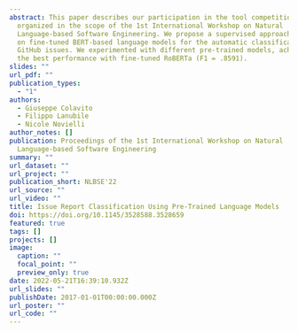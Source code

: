 ```yaml
---
abstract: This paper describes our participation in the tool competition
  organized in the scope of the 1st International Workshop on Natural
  Language-based Software Engineering. We propose a supervised approach relying
  on fine-tuned BERT-based language models for the automatic classification of
  GitHub issues. We experimented with different pre-trained models, achieving
  the best performance with fine-tuned RoBERTa (F1 = .8591).
slides: ""
url_pdf: ""
publication_types:
  - "1"
authors:
  - Giuseppe Colavito
  - Filippo Lanubile
  - Nicole Novielli
author_notes: []
publication: Proceedings of the 1st International Workshop on Natural
  Language-based Software Engineering
summary: ""
url_dataset: ""
url_project: ""
publication_short: NLBSE'22
url_source: ""
url_video: ""
title: Issue Report Classification Using Pre-Trained Language Models
doi: https://doi.org/10.1145/3528588.3528659
featured: true
tags: []
projects: []
image:
  caption: ""
  focal_point: ""
  preview_only: true
date: 2022-05-21T16:39:10.932Z
url_slides: ""
publishDate: 2017-01-01T00:00:00.000Z
url_poster: ""
url_code: ""
---
```

